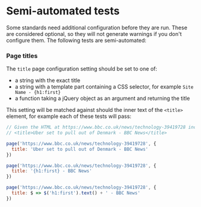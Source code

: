 # Semi-automated tests

Some standards need additional configuration before they are run. These are
considered optional, so they will not generate warnings if you don't configure
them. The following tests are semi-automated:

### Page titles

The `title` page configuration setting should be set to one of:

  * a string with the exact title
  * a string with a template part containing a CSS selector, for example
    `Site Name - {h1:first}`
  * a function taking a jQuery object as an argument and returning the title

This setting will be matched against should the inner text of the `<title>`
element, for example each of these tests will pass:

```js
// Given the HTML at https://www.bbc.co.uk/news/technology-39419728 includes:
// <title>Uber set to pull out of Denmark - BBC News</title>

page('https://www.bbc.co.uk/news/technology-39419728', {
  title: 'Uber set to pull out of Denmark - BBC News'
})

page('https://www.bbc.co.uk/news/technology-39419728', {
  title: '{h1:first} - BBC News'
})

page('https://www.bbc.co.uk/news/technology-39419728', {
  title: $ => $('h1:first').text() + ' - BBC News'
})
```
